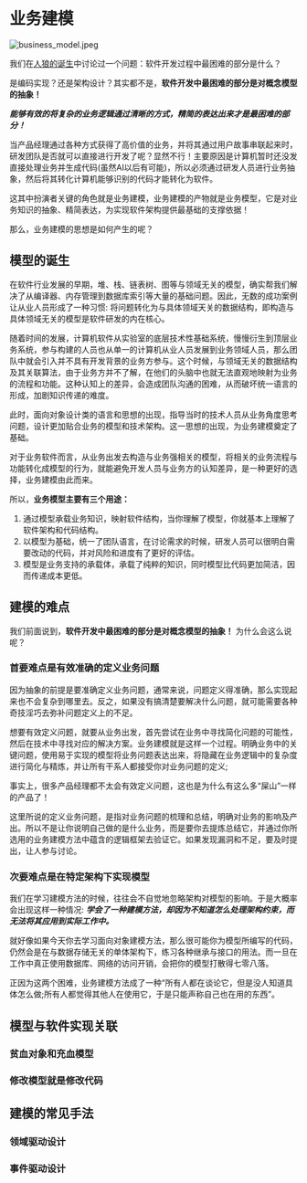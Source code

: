 # 业务建模

![business_model.jpeg](https://s1.locimg.com/2024/06/12/dd2c914ba396b.jpeg)

我们在[人狼的诞生](https://jade-hub.com/#/articles/1.1)中讨论过一个问题：软件开发过程中最困难的部分是什么？

是编码实现？还是架构设计？其实都不是，**软件开发中最困难的部分是对概念模型的抽象！**

***能够有效的将复杂的业务逻辑通过清晰的方式，精简的表达出来才是最困难的部分！***

当产品经理通过各种方式获得了高价值的业务，并将其通过用户故事串联起来时，研发团队是否就可以直接进行开发了呢？显然不行！主要原因是计算机暂时还没发直接处理业务并生成代码(虽然AI以后有可能)，所以必须通过研发人员进行业务抽象，然后将其转化计算机能够识别的代码才能转化为软件。

这其中扮演者关键的角色就是业务建模，业务建模的产物就是业务模型，它是对业务知识的抽象、精简表达，为实现软件架构提供最基础的支撑依据！

那么，业务建模的思想是如何产生的呢？

## 模型的诞生

在软件行业发展的早期，堆、栈、链表树、图等与领域无关的模型，确实帮我们解决了从编译器、内存管理到数据库索引等大量的基础问题。因此，无数的成功案例让从业人员形成了一种习惯: 将问题转化为与具体领域天关的数据结构，即构造与具体领域无关的模型是软件研发的内在核心。

随着时间的发展，计算机软件从实验室的底层技术性基础系统，慢慢衍生到顶层业务系统，参与构建的人员也从单一的计算机从业人员发展到业务领域人员，那么团队中就会引入并不具有开发背景的业务方参与。这个时候，与领域无关的数据结构及其关联算法，由于业务方并不了解，在他们的头脑中也就无法直观地映射为业务的流程和功能。这种认知上的差异，会造成团队沟通的困难，从而破坏统一语言的形成，加剧知识传递的难度。

此时，面向对象设计类的语言和思想的出现，指导当时的技术人员从业务角度思考问题，设计更加贴合业务的模型和技术架构。这一思想的出现，为业务建模奠定了基础。

对于业务软件而言，从业务出发去构造与业务强相关的模型，将相关的业务流程与功能转化成模型的行为，就能避免开发人员与业务方的认知差异，是一种更好的选择，业务建模由此而来。

所以，**业务模型主要有三个用途：**
1. 通过模型承载业务知识，映射软件结构，当你理解了模型，你就基本上理解了软件架构和代码结构。
2. 以模型为基础，统一了团队语言，在讨论需求的时候，研发人员可以很明白需要改动的代码，并对风险和进度有了更好的评估。
3. 模型是业务支持的承载体，承载了纯粹的知识，同时模型比代码更加简洁，因而传递成本更低。

## 建模的难点

我们前面说到，**软件开发中最困难的部分是对概念模型的抽象！** 为什么会这么说呢？ 

### 首要难点是有效准确的定义业务问题

因为抽象的前提是要准确定义业务问题，通常来说，问题定义得准确，那么实现起来也不会复杂到哪里去。反之，如果没有搞清楚要解决什么问题，就可能需要各种奇技淫巧去弥补问题定义上的不足。

想要有效定义问题，就要从业务出发，首先尝试在业务中寻找简化问题的可能性，然后在技术中寻找对应的解决方案。业务建模就是这样一个过程。明确业务中的关键问题，使用易于实现的模型将业务问题表达出来，将隐藏在业务逻辑中的复杂度进行简化与精炼，并让所有干系人都接受你对业务问题的定义;

事实上，很多产品经理都不太会有效定义问题，这也是为什么有这么多“屎山”一样的产品了！

这里所说的定义业务问题，是指对业务问题的梳理和总结，明确对业务的影响及产出。所以不是让你说明自己做的是什么业务，而是要你去提炼总结它，并通过你所选用的业务建模方法中蕴含的逻辑框架去验证它。如果发现漏洞和不足，要及时提出，让人参与讨论。

### 次要难点是在特定架构下实现模型

我们在学习建模方法的时候，往往会不自觉地忽略架构对模型的影响。于是大概率会出现这样一种情况: ***学会了一种建模方法，却因为不知道怎么处理架构约束，而无法将其应用到实际工作中。***

就好像如果今天你去学习面向对象建模方法，那么很可能你为模型所编写的代码，仍然会是在与数据存储无关的单体架构下，练习各种继承与接口的用法。而一旦在工作中真正使用数据库、网络的访问开销，会把你的模型打散得七零八落。

正因为这两个困难，业务建模方法成了一种“所有人都在谈论它，但是没人知道具体怎么做;所有人都觉得其他人在使用它，于是只能声称自己也在用的东西”。

## 模型与软件实现关联

### 贫血对象和充血模型

### 修改模型就是修改代码

## 建模的常见手法

### 领域驱动设计

### 事件驱动设计

